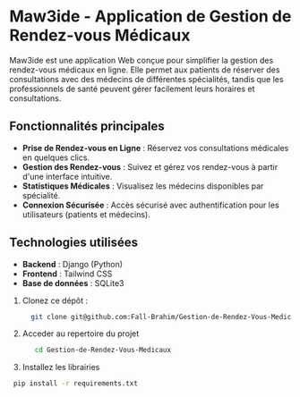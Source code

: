 # Maw3ide - Application de Gestion de Rendez-vous Médicaux

Maw3ide est une application Web conçue pour simplifier la gestion des rendez-vous médicaux en ligne. Elle permet aux patients de réserver des consultations avec des médecins de différentes spécialités, tandis que les professionnels de santé peuvent gérer facilement leurs horaires et consultations.

## Fonctionnalités principales

- **Prise de Rendez-vous en Ligne** : Réservez vos consultations médicales en quelques clics.
- **Gestion des Rendez-vous** : Suivez et gérez vos rendez-vous à partir d'une interface intuitive.
- **Statistiques Médicales** : Visualisez les médecins disponibles par spécialité.
- **Connexion Sécurisée** : Accès sécurisé avec authentification pour les utilisateurs (patients et médecins).

## Technologies utilisées

- **Backend** : Django (Python)
- **Frontend** : Tailwind CSS
- **Base de données** : SQLite3



1. Clonez ce dépôt :
   ```bash
     git clone git@github.com:Fall-Brahim/Gestion-de-Rendez-Vous-Medicaux.git

2. Acceder au repertoire du projet
   ```bash
      cd Gestion-de-Rendez-Vous-Medicaux
4.  Installez les librairies
   ```bash
    pip install -r requirements.txt
